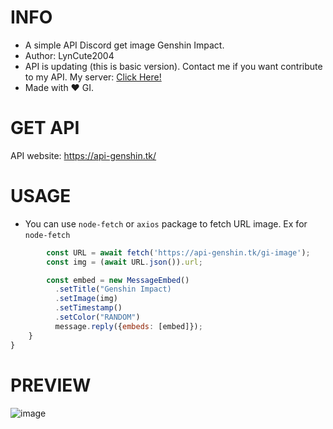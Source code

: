 # INFO
- A simple API Discord get image Genshin Impact. 
- Author: LynCute2004
- API is updating (this is basic version). Contact me if you want contribute to my API. My server: [Click Here!](https://discord.gg/6TZVye2G3E)
- Made with ❤️ GI.

# GET API

API website: https://api-genshin.tk/

# USAGE

- You can use `node-fetch` or `axios` package to fetch URL image. Ex for `node-fetch`
``` js
        const URL = await fetch('https://api-genshin.tk/gi-image');
        const img = (await URL.json()).url;

        const embed = new MessageEmbed()
          .setTitle("Genshin Impact)
          .setImage(img)
          .setTimestamp()
          .setColor("RANDOM")
          message.reply({embeds: [embed]});
    }
}
```
# PREVIEW
![image](https://user-images.githubusercontent.com/52123370/154835816-9ea1c409-ca89-4d05-b967-1d3fa86b8230.png)



